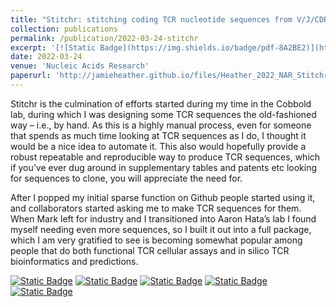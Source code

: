 ```yaml
---
title: "Stitchr: stitching coding TCR nucleotide sequences from V/J/CDR3 information"
collection: publications
permalink: /publication/2022-03-24-stitchr
excerpt: '[![Static Badge](https://img.shields.io/badge/pdf-8A2BE2)](http://jamieheather.github.io/files/Heather_2022_NAR_Stitchr.pdf) [![Static Badge](https://img.shields.io/badge/doi-purple)](https://dx.doi.org/10.1093/nar/gkac190) [![Static Badge](https://img.shields.io/badge/preprint-red)](https://dx.doi.org/10.1101/2021.12.20.473544 ) [![Static Badge](https://img.shields.io/badge/data-green)](https://github.com/JamieHeather/stitchr-paper-analysis) [![Static Badge](https://img.shields.io/badge/code-blue)](https://github.com/JamieHeather/stitchr) Stitchr for generating full coding TCR sequences.'
date: 2022-03-24
venue: 'Nucleic Acids Research'
paperurl: 'http://jamieheather.github.io/files/Heather_2022_NAR_Stitchr.pdf'
---
```

Stitchr is the culmination of efforts started during my time in the Cobbold lab, during which I was designing some TCR sequences the old-fashioned way – i.e., by hand. As this is a highly manual process, even for someone that spends as much time looking at TCR sequences as I do, I thought it would be a nice idea to automate it. This also would hopefully provide a robust repeatable and reproducible way to produce TCR sequences, which if you’ve ever dug around in supplementary tables and patents etc looking for sequences to clone, you will appreciate the need for.


After I popped my initial sparse function on Github people started using it, and collaborators started asking me to make TCR sequences for them. When Mark left for industry and I transitioned into Aaron Hata’s lab I found myself needing even more sequences, so I built it out into a full package, which I am very gratified to see is becoming somewhat popular among people that do both functional TCR cellular assays and in silico TCR bioinformatics and predictions.



[![Static Badge](https://img.shields.io/badge/pdf-8A2BE2)](http://jamieheather.github.io/files/Heather_2022_NAR_Stitchr.pdf) [![Static Badge](https://img.shields.io/badge/doi-purple)](https://dx.doi.org/10.1093/nar/gkac190) [![Static Badge](https://img.shields.io/badge/preprint-red)](https://dx.doi.org/10.1101/2021.12.20.473544 ) [![Static Badge](https://img.shields.io/badge/data-green)](https://github.com/JamieHeather/stitchr-paper-analysis) [![Static Badge](https://img.shields.io/badge/code-blue)](https://github.com/JamieHeather/stitchr) 